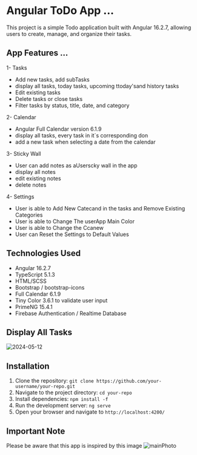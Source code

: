 # Angular ToDo App ...
This project is a simple Todo application built with Angular 16.2.7, allowing users to create, manage, and organize their tasks.

## App Features ... 
1- Tasks 
  - Add new tasks, add subTasks
  - display all tasks, today tasks, upcoming ttoday'sand history tasks
  - Edit existing tasks
  - Delete tasks or close tasks
  - Filter tasks by status, title, date, and category

2- Calendar
  - Angular Full Calendar version 6.1.9
  - display all tasks, every task in it`s corresponding don
  - add a new task when selecting a date from the calendar

3- Sticky Wall
  - User can add notes as aUserscky wall in the app
  - display all notes
  - edit existing notes
  - delete notes

4- Settings
  - User is able to Add New Catecand in the tasks and Remove Existing Categories
  - User is able to Change The userApp Main Color
  - User is able to Change the Ccanew
  - User can Reset the Settings to Default Values

## Technologies Used
- Angular 16.2.7
- TypeScript 5.1.3
- HTML/SCSS
- Bootstrap / bootstrap-icons
- Full Calendar 6.1.9
- Tiny Color 3.6.1 to validate user input
- PrimeNG 15.4.1
- Firebase Authentication / Realtime Database

##  Display All Tasks
![2024-05-12](https://github.com/Aya-Kassem/ToDo-Angular/assets/90005145/ac117372-d07c-442d-bbb9-6d3f0a3c558b)

## Installation
1. Clone the repository: `git clone https://github.com/your-username/your-repo.git`
2. Navigate to the project directory: `cd your-repo`
3. Install dependencies: `npm install -f`
4. Run the development server: `ng serve`
5. Open your browser and navigate to `http://localhost:4200/`

## Important Note
Please be aware that this app is inspired by this image
![mainPhoto](https://github.com/Aya-Kassem/ToDo-Angular/assets/90005145/9cf46933-4d16-435b-9431-a86f929d043c)





